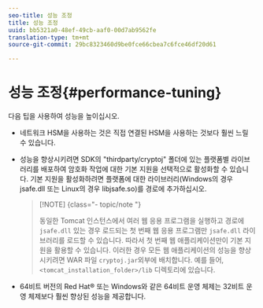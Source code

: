 ```yaml
---
seo-title: 성능 조정
title: 성능 조정
uuid: bb5321a0-48ef-49cb-aaf0-00d7ab9562fe
translation-type: tm+mt
source-git-commit: 29bc8323460d9be0fce66cbea7c6fce46df20d61

---
```



# 성능 조정{#performance-tuning}

다음 팁을 사용하여 성능을 높이십시오.

* 네트워크 HSM을 사용하는 것은 직접 연결된 HSM을 사용하는 것보다 훨씬 느릴 수 있습니다.
* 성능을 향상시키려면 SDK의 &quot;thirdparty/cryptoj&quot; 폴더에 있는 플랫폼별 라이브러리를 배포하여 암호화 작업에 대한 기본 지원을 선택적으로 활성화할 수 있습니다. 기본 지원을 활성화하려면 플랫폼에 대한 라이브러리(Windows의 경우 jsafe.dll 또는 Linux의 경우 libjsafe.so)를 경로에 추가하십시오.

   >[!NOTE] {class=&quot;- topic/note &quot;}
   >
   >동일한 Tomcat 인스턴스에서 여러 웹 응용 프로그램을 실행하고 경로에 `jsafe.dll` 있는 경우 로드되는 첫 번째 웹 응용 프로그램만 `jsafe.dll` 라이브러리를 로드할 수 있습니다. 따라서 첫 번째 웹 애플리케이션만이 기본 지원을 활용할 수 있습니다. 이러한 경우 모든 웹 애플리케이션의 성능을 향상시키려면 WAR 파일 `cryptoj.jar`외부에 배치합니다. 예를 들어, `<tomcat_installation_folder>/lib` 디렉토리에 있습니다.

* 64비트 버전의 Red Hat® 또는 Windows와 같은 64비트 운영 체제는 32비트 운영 체제보다 훨씬 향상된 성능을 제공합니다.

